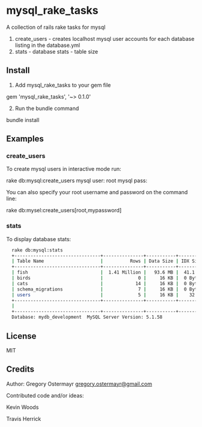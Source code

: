 # mysql_rake_tasks

A collection of rails rake tasks for mysql
1. create_users - creates localhost mysql user accounts for each database listing in the database.yml
2. stats - database stats - table size

## Install

1. Add mysql_rake_tasks to your gem file

  gem 'mysql_rake_tasks', '~> 0.1.0'

2. Run the bundle command

  bundle install

## Examples

### create_users

To create mysql users in interactive mode run:

  rake db:mysql:create_users
  mysql user: root
  mysql pass:

You can also specify your root username and password on the command line:

  rake db:mysel:create_users[root,mypassword]

### stats

To display database stats:
```bash
  rake db:mysql:stats
  +--------------------------------+---------------+-----------+----------+------------+
  | Table Name                     |          Rows | Data Size | IDX Size | Total Size |
  +--------------------------------+---------------+-----------+----------+------------+
  | fish                           |  1.41 Million |   93.6 MB |  41.1 MB |     135 MB |
  | birds                          |             0 |     16 KB |  0 Bytes |      16 KB |
  | cats                           |            14 |     16 KB |  0 Bytes |      16 KB |
  | schema_migrations              |             7 |     16 KB |  0 Bytes |      16 KB |
  | users                          |             5 |     16 KB |    32 KB |      48 KB |
  +--------------------------------+---------------+-----------+----------+------------+
  |                                                                       |     135 MB |
  +--------------------------------+---------------+-----------+----------+------------+
  Database: mydb_development  MySQL Server Version: 5.1.58
  ```

## License

MIT

## Credits

Author: Gregory Ostermayr gregory.ostermayr@gmail.com

Contributed code and/or ideas:

Kevin Woods

Travis Herrick

